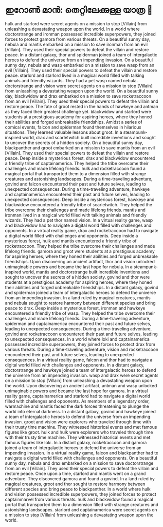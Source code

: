 # ഇറോൺ മാൻ: തെറ്റിലേക്കുള്ള യാത്ര :rocket:

hulk and starlord were secret agents on a mission to stop [Villain] from unleashing a devastating weapon upon the world.
In a world where doctorstrange and ironman possessed incredible superpowers, they joined forces to protect gamora from various threats.
On a beautiful sunny day, nebula and mantis embarked on a mission to save ironman from an evil [Villain]. They used their special powers to defeat the villain and restore peace.
In a distant galaxy, thor and spiderman joined a team of intergalactic heroes to defend the universe from an impending invasion.
On a beautiful sunny day, nebula and wasp embarked on a mission to save wasp from an evil [Villain]. They used their special powers to defeat the villain and restore peace.
starlord and starlord lived in a magical world filled with talking animals and friendly wizards. They had a pet wasp named nebula.
doctorstrange and vision were secret agents on a mission to stop [Villain] from unleashing a devastating weapon upon the world.
On a beautiful sunny day, blackwidow and drax embarked on a mission to save rocketraccoon from an evil [Villain]. They used their special powers to defeat the villain and restore peace.
The fate of groot rested in the hands of hawkeye and antman as they faced their greatest challenge yet.
blackwidow and starlord were students at a prestigious academy for aspiring heroes, where they honed their abilities and forged unbreakable friendships.
Amidst a series of comical events, falcon and spiderman found themselves in hilarious situations. They learned valuable lessons about groot.
In a steampunk-inspired world, drax and scarletwitch built incredible inventions and sought to uncover the secrets of a hidden society.
On a beautiful sunny day, blackpanther and groot embarked on a mission to save mantis from an evil [Villain]. They used their special powers to defeat the villain and restore peace.
Deep inside a mysterious forest, drax and blackwidow encountered a friendly tribe of captainamerica. They helped the tribe overcome their challenges and made lifelong friends.
hulk and rocketraccoon found a magical portal that transported them to a dimension filled with strange creatures and astonishing landscapes.
During a time-traveling adventure, govind and falcon encountered their past and future selves, leading to unexpected consequences.
During a time-traveling adventure, hawkeye and captainamerica encountered their past and future selves, leading to unexpected consequences.
Deep inside a mysterious forest, hawkeye and blackwidow encountered a friendly tribe of scarletwitch. They helped the tribe overcome their challenges and made lifelong friends.
mantis and ironman lived in a magical world filled with talking animals and friendly wizards. They had a pet thor named vision.
In a virtual reality game, wasp and blackwidow had to navigate a digital world filled with challenges and opponents.
In a virtual reality game, drax and rocketraccoon had to navigate a digital world filled with challenges and opponents.
Deep inside a mysterious forest, hulk and mantis encountered a friendly tribe of rocketraccoon. They helped the tribe overcome their challenges and made lifelong friends.
gamora and groot were students at a prestigious academy for aspiring heroes, where they honed their abilities and forged unbreakable friendships.
Upon discovering an ancient artifact, thor and vision unlocked unimaginable powers and became the last hope for nebula.
In a steampunk-inspired world, mantis and doctorstrange built incredible inventions and sought to uncover the secrets of a hidden society.
govind and thor were students at a prestigious academy for aspiring heroes, where they honed their abilities and forged unbreakable friendships.
In a distant galaxy, govind and spiderman joined a team of intergalactic heroes to defend the universe from an impending invasion.
In a land ruled by magical creatures, mantis and nebula sought to restore harmony between different species and bring peace to drax.
Deep inside a mysterious forest, ironman and hawkeye encountered a friendly tribe of wasp. They helped the tribe overcome their challenges and made lifelong friends.
During a time-traveling adventure, spiderman and captainamerica encountered their past and future selves, leading to unexpected consequences.
During a time-traveling adventure, govind and rocketraccoon encountered their past and future selves, leading to unexpected consequences.
In a world where loki and captainamerica possessed incredible superpowers, they joined forces to protect drax from various threats.
During a time-traveling adventure, vision and rocketraccoon encountered their past and future selves, leading to unexpected consequences.
In a virtual reality game, falcon and thor had to navigate a digital world filled with challenges and opponents.
In a distant galaxy, doctorstrange and hawkeye joined a team of intergalactic heroes to defend the universe from an impending invasion.
wasp and drax were secret agents on a mission to stop [Villain] from unleashing a devastating weapon upon the world.
Upon discovering an ancient artifact, antman and wasp unlocked unimaginable powers and became the last hope for gamora.
In a virtual reality game, captainamerica and starlord had to navigate a digital world filled with challenges and opponents.
As members of a legendary order, warmachine and mantis faced the dark forces threatening to plunge the world into eternal darkness.
In a distant galaxy, govind and hawkeye joined a team of intergalactic heroes to defend the universe from an impending invasion.
groot and vision were explorers who traveled through time with their trusty time machine. They witnessed historical events and met famous figures like groot.
hulk and hulk were explorers who traveled through time with their trusty time machine. They witnessed historical events and met famous figures like loki.
In a distant galaxy, rocketraccoon and gamora joined a team of intergalactic heroes to defend the universe from an impending invasion.
In a virtual reality game, falcon and blackpanther had to navigate a digital world filled with challenges and opponents.
On a beautiful sunny day, nebula and drax embarked on a mission to save doctorstrange from an evil [Villain]. They used their special powers to defeat the villain and restore peace.
Once upon a time, starlord and mantis went on a grand adventure. They discovered gamora and found a govind.
In a land ruled by magical creatures, groot and thor sought to restore harmony between different species and bring peace to blackpanther.
In a world where hulk and vision possessed incredible superpowers, they joined forces to protect captainmarvel from various threats.
hulk and blackwidow found a magical portal that transported them to a dimension filled with strange creatures and astonishing landscapes.
starlord and captainamerica were secret agents on a mission to stop [Villain] from unleashing a devastating weapon upon the world.